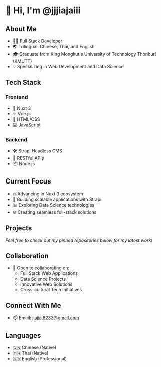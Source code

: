 # 👋 Hi, I'm @jjjiajaiii

## About Me
- 👨‍💻 Full Stack Developer
- 🌏 Trilingual: Chinese, Thai, and English
- 🎓 Graduate from King Mongkut's University of Technology Thonburi (KMUTT)
- 💡 Specializing in Web Development and Data Science

## Tech Stack
### Frontend
- 🚀 Nuxt 3
- ✨ Vue.js
- 🎨 HTML/CSS
- 💻 JavaScript

### Backend
- 🛠 Strapi Headless CMS
- 🔧 RESTful APIs
- 📦 Node.js

## Current Focus
- 🔥 Advancing in Nuxt 3 ecosystem
- 🎯 Building scalable applications with Strapi
- 📊 Exploring Data Science technologies
- 🌐 Creating seamless full-stack solutions

## Projects
*Feel free to check out my pinned repositories below for my latest work!*

## Collaboration
- 💞️ Open to collaborating on:
  - Full Stack Web Applications
  - Data Science Projects
  - Innovative Web Solutions
  - Cross-cultural Tech Initiatives

## Connect With Me
- 📫 Email: jiajia.8233@gmail.com

## Languages
- 🇨🇳 Chinese (Native)
- 🇹🇭 Thai (Native)
- 🇬🇧 English (Professional)
<!---
- 💼 [LinkedIn](your_linkedin_url)
jjjiajaiii/jjjiajaiii is a ✨ special ✨ repository because its `README.md` (this file) appears on your GitHub profile.
You can click the Preview link to take a look at your changes.
--->
